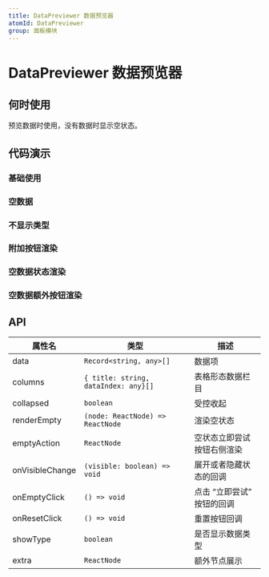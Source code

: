 ```yaml
---
title: DataPreviewer 数据预览器
atomId: DataPreviewer
group: 面板模块
---
```


# DataPreviewer 数据预览器

## 何时使用

预览数据时使用，没有数据时显示空状态。

## 代码演示

### 基础使用

<code src="./demos/basic.tsx" ></code>

### 空数据

<code src="./demos/empty.tsx" ></code>

### 不显示类型

<code src="./demos/showType.tsx" ></code>

### 附加按钮渲染

<code src="./demos/extra.tsx" ></code>

### 空数据状态渲染

<code src="./demos/renderEmpty.tsx" ></code>

### 空数据额外按钮渲染

<code src="./demos/emptyAction.tsx" ></code>

## API

| 属性名          | 类型                                 | 描述                       |
| --------------- | ------------------------------------ | -------------------------- |
| data            | `Record<string, any>[]`              | 数据项                     |
| columns         | `{ title: string, dataIndex: any}[]` | 表格形态数据栏目           |
| collapsed       | `boolean`                            | 受控收起                   |
| renderEmpty     | `(node: ReactNode) => ReactNode`     | 渲染空状态                 |
| emptyAction     | `ReactNode`                          | 空状态立即尝试按钮右侧渲染 |
| onVisibleChange | `(visible: boolean) => void`         | 展开或者隐藏状态的回调     |
| onEmptyClick    | `() => void`                         | 点击 “立即尝试” 按钮的回调 |
| onResetClick    | `() => void`                         | 重置按钮回调               |
| showType        | `boolean`                            | 是否显示数据类型           |
| extra           | `ReactNode`                          | 额外节点展示               |

